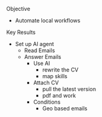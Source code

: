 Objective
- Automate local workflows
  
Key Results
 - Set up AI agent
    - Read Emails
    - Answer Emails
        - Use AI 
            - rewrite the CV
            - map skills
        - Attach CV
            - pull the latest version
            - pdf and work
        - Conditions
            - Geo based emails
            

